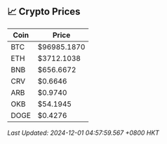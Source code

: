 ## 📈 Crypto Prices

| Coin | Price |
| ---- | ----- |
| BTC | $96985.1870 |
| ETH | $3712.1038 |
| BNB | $656.6672 |
| CRV | $0.6646 |
| ARB | $0.9740 |
| OKB | $54.1945 |
| DOGE | $0.4276 |

_Last Updated: 2024-12-01 04:57:59.567 +0800 HKT_